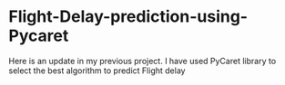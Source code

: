 # Flight-Delay-prediction-using-Pycaret
Here is an update in my previous project. I have used PyCaret library to select the best algorithm to predict Flight delay
